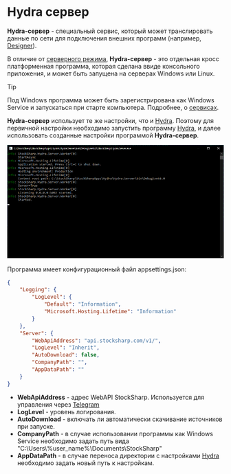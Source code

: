 # Hydra сервер

**Hydra-сервер** - специальный сервис, который может транслировать данные по сети для подключения внешних программ (например, [Designer](Designer.md)).

В отличие от [серверного режима](HydraSettings.md), **Hydra-сервер** - это отдельная кросс платформенная программа, которая сделана ввиде консольного приложения, и может быть запущена на серверах Windows или Linux.

   > [!TIP]
   > Под Windows программа может быть зарегистрирована как Windows Service и запускаться при старте компьютера. Подробнее, о [сервисах](https://ru.wikipedia.org/wiki/%D0%A1%D0%BB%D1%83%D0%B6%D0%B1%D0%B0_Windows).

**Hydra-сервер** использует те же настройки, что и [Hydra](Hydra.md). Поэтому для первичной настройки необходимо запустить программу [Hydra](Hydra.md), и далее использовать созданные настройки программой **Hydra-сервер**.

![Hydra сервер](../images/HydraServer_console.png)

Программа имеет конфигурационный файл appsettings.json:

```json
{
	"Logging": {
		"LogLevel": {
			"Default": "Information",
			"Microsoft.Hosting.Lifetime": "Information"
		}
	},
	"Server": {
		"WebApiAddress": "api.stocksharp.com/v1/",
		"LogLevel": "Inherit",
		"AutoDownload": false,
		"CompanyPath": "",
		"AppDataPath": ""
	}
}

```

- **WebApiAddress** - адрес WebAPI StockSharp. Используется для управления через [Telegram](Telegram.md)
- **LogLevel** - уровень логирования.
- **AutoDownload** - включать ли автоматически скачивание источников при запуске.
- **CompanyPath** - в случае использовании программы как Windows Service необходимо задать путь вида "C:\\Users\\%user_name%\\Documents\\StockSharp"
- **AppDataPath** - в случае переноса директории с настройками [Hydra](Hydra.md) необходимо задать новый путь к настройкам.

